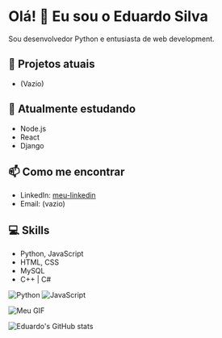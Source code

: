 # Olá! 👋 Eu sou o Eduardo Silva

Sou desenvolvedor Python e entusiasta de web development.  

## 🔭 Projetos atuais
- (Vazio)
  
## 🌱 Atualmente estudando
- Node.js
- React
- Django

## 📫 Como me encontrar
- LinkedIn: [meu-linkedin](https://www.linkedin.com/in/eduardo-silva-dev/)
- Email: (vazio)

## 💻 Skills
- Python, JavaScript
- HTML, CSS
- MySQL
- C++ | C#


![Python](https://img.shields.io/badge/Python-3776AB?style=for-the-badge&logo=python&logoColor=white)
![JavaScript](https://img.shields.io/badge/JavaScript-F7DF1E?style=for-the-badge&logo=javascript&logoColor=black)


![Meu GIF](https://media.giphy.com/media/3o7aD2saalBwwftBIY/giphy.gif)


![Eduardo's GitHub stats](https://github-readme-stats.vercel.app/api?username=EduardoSilva&show_icons=true&theme=radical)
